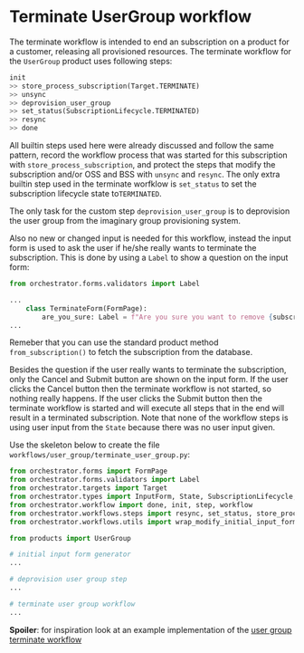 # Terminate UserGroup workflow

The terminate workflow is intended to end an subscription on a product for a
customer, releasing all provisioned resources.  The terminate workflow for the
`UserGroup` product uses  following steps:

```python
init
>> store_process_subscription(Target.TERMINATE)
>> unsync
>> deprovision_user_group
>> set_status(SubscriptionLifecycle.TERMINATED)
>> resync
>> done
```

All builtin steps used here were already discussed and follow the same pattern,
record the workflow process that was started for this subscription with
`store_process_subscription`, and protect the steps that modify the
subscription and/or OSS and BSS with `unsync` and `resync`. The only extra
builtin step used in the terminate worfklow is `set_status` to set the
subscription lifecycle state to`TERMINATED`.

The only task for the custom step `deprovision_user_group` is to deprovision
the user group from the imaginary group provisioning system.

Also no new or changed input is needed for this workflow, instead the input
form is used to ask the user if he/she really wants to terminate the
subscription. This is done by using a `Label` to show a question on the input
form:

```python
from orchestrator.forms.validators import Label

...
    class TerminateForm(FormPage):
        are_you_sure: Label = f"Are you sure you want to remove {subscription.description}?"
...
```

Remeber that you can use the standard product method `from_subscription()` to
fetch the subscription from the database.

Besides the question if the user really wants to terminate the subscription,
only the Cancel and Submit button are shown on the input form. If the user
clicks the Cancel button then the terminate workflow is not started, so nothing
really happens. If the user clicks the Submit button then the terminate
workflow is started and will execute all steps that in the end will result in a
terminated subscription. Note that none of the workflow steps is using user
input from the `State` because there was no user input given.

Use the skeleton below to create the file
`workflows/user_group/terminate_user_group.py`:

```python
from orchestrator.forms import FormPage
from orchestrator.forms.validators import Label
from orchestrator.targets import Target
from orchestrator.types import InputForm, State, SubscriptionLifecycle, UUIDstr
from orchestrator.workflow import done, init, step, workflow
from orchestrator.workflows.steps import resync, set_status, store_process_subscription, unsync
from orchestrator.workflows.utils import wrap_modify_initial_input_form

from products import UserGroup

# initial input form generator
...

# deprovision user group step
...

# terminate user group workflow
...
```

**Spoiler**: for inspiration look at an example implementation of the [user
group terminate workflow
](https://github.com/hanstrompert/example-orchestrator/blob/master/workflows/user_group/terminate_user_group.py)
